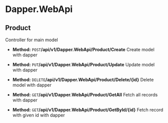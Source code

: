 # Dapper.WebApi

## Product 
Controller for main model

* **Method:**
 `POST`
​**/api​/v1​/Dapper.WebApi​/Product​/Create**
Create model with dapper

* **Method:**
 `PUT`
**​​/api​/v1​/Dapper.WebApi​/Product​/Update**
Update model with dapper

* **Method:**
 `DELETE`
**​​/api​/v1​/Dapper.WebApi​/Product​/Delete​/{id}**
Delete model with dapper

* **Method:**
 `GET`
**​/api​/v1​/Dapper.WebApi​/Product​/GetAll**
Fetch all records with dapper

* **Method:**
 `GET`
**​​/api​/v1​/Dapper.WebApi​/Product​/GetById​/{id}**
Fetch record with given id with dapper